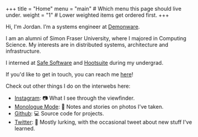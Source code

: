 +++
title = "Home"
menu = "main" # Which menu this page should live under.
weight = "1" # Lower weighted items get ordered first.
+++

Hi, I'm Jordan. I’m a systems engineer at [Demonware](https://demonware.net).

I am an alumni of Simon Fraser University, where I majored in Computing Science. My interests are in distributed systems, architecture and infrastructure.

I interned at [Safe Software](https://safe.com) and [Hootsuite](https://hootsuite.com) during my undergrad.

If you'd like to get in touch, you can reach me [here](mailto:jordansiaw.cy@gmail.com)!

Check out other things I do on the interwebs here:

- [Instagram](https://www.instagram.com/jordansiaw/): :camera: What I see through the viewfinder.
- [Monologue Mode](https://www.instagram.com/monologuemode/): :book: Notes and stories on photos I've taken.
- [Github](https://github.com/onethirdzero): :computer: Source code for projects.
- [Twitter](https://twitter.com/onethirdzero): :thought_balloon: Mostly lurking, with the occasional tweet about new stuff I've learned.

